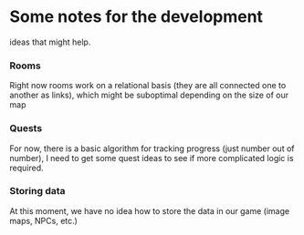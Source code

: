 # Some notes for the development
ideas that might help.

### Rooms

Right now rooms work on a relational basis (they are all connected one to another as links), which might be suboptimal depending on the size of our map

### Quests

For now, there is a basic algorithm for tracking progress (just number out of number), I need to get some quest ideas to see if more complicated logic is required.

### Storing data

At this moment, we have no idea how to store the data in our game (image maps, NPCs, etc.)